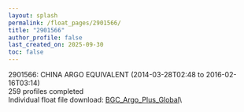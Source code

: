 ```yaml
---
layout: splash
permalink: /float_pages/2901566/
title: "2901566"
author_profile: false
last_created_on: 2025-09-30
toc: false
---
```

 
2901566: CHINA ARGO EQUIVALENT (2014-03-28T02:48 to 2016-02-16T03:14)\
259 profiles completed\
Individual float file download: [BGC_Argo_Plus_Global](https://ftp.soest.hawaii.edu/bgc_argo_plus/Individual_Floats/outliers_removed/2901566_Sprof_processed.nc)\

